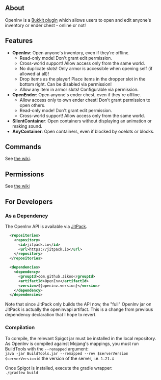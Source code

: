 ## About
OpenInv is a [Bukkit plugin](https://dev.bukkit.org/projects/openinv) which allows users to open and edit anyone's inventory or ender chest - online or not!

## Features
- **OpenInv**: Open anyone's inventory, even if they're offline.
  - Read-only mode! Don't grant edit permission.
  - Cross-world support! Allow access only from the same world.
  - No duplicate slots! Only armor is accessible when opening self (if allowed at all)!
  - Drop items as the player! Place items in the dropper slot in the bottom right. Can be disabled via permission!
  - Allow any item in armor slots! Configurable via permission.
- **OpenEnder**: Open anyone's ender chest, even if they're offline.
  - Allow access only to own ender chest! Don't grant permission to open others.
  - Read-only mode! Don't grant edit permission.
  - Cross-world support! Allow access only from the same world.
- **SilentContainer**: Open containers without displaying an animation or making sound.
- **AnyContainer**: Open containers, even if blocked by ocelots or blocks.

## Commands
See [the wiki](https://github.com/Jikoo/OpenInv/wiki/Commands).

## Permissions
See [the wiki](https://github.com/Jikoo/OpenInv/wiki/Permissions)

## For Developers

### As a Dependency
The OpenInv API is available via [JitPack](https://jitpack.io/).
```xml
  <repositories>
    <repository>
      <id>jitpack.io</id>
      <url>https://jitpack.io</url>
    </repository>
  </repositories>
```
```xml
  <dependencies>
    <dependency>
      <groupId>com.github.Jikoo</groupId>
      <artifactId>OpenInv</artifactId>
      <version>${openinv.version}</version>
    </dependency>
  </dependencies>
```
Note that since JitPack only builds the API now, the "full" OpenInv jar on JitPack is actually the openinvapi artifact. This is a change from previous dependency declaration that I hope to revert.

### Compilation
To compile, the relevant Spigot jar must be installed in the local repository.
As OpenInv is compiled against Mojang's mappings, you must run BuildTools with the `--remapped` argument:  
`java -jar BuildTools.jar --remapped --rev $serverVersion`  
`$serverVersion` is the version of the server, i.e. `1.21.4`

Once Spigot is installed, execute the gradle wrapper:  
`./gradlew build`
